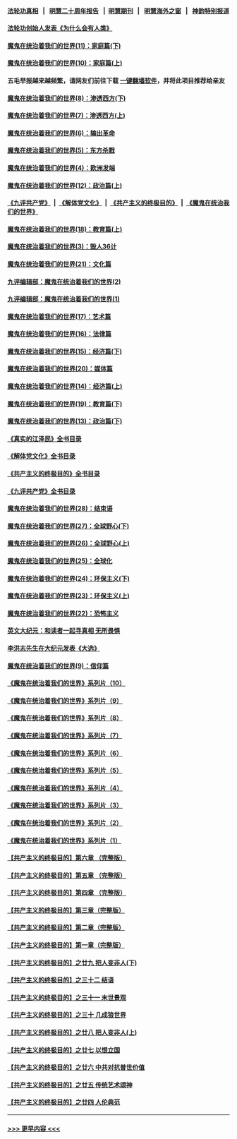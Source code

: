 #### [法轮功真相](https://github.com/gfw-breaker/truth/blob/master/README.md?t=0) &nbsp;&nbsp;|&nbsp;&nbsp; [明慧二十周年报告](https://github.com/gfw-breaker/mh-reports/blob/master/README.md?t=0) &nbsp;&nbsp;|&nbsp;&nbsp;[明慧期刊](https://github.com/gfw-breaker/mh-qikan) &nbsp;&nbsp;|&nbsp;&nbsp; [明慧海外之窗](https://github.com/gfw-breaker/mh-news/blob/master/README.md?t=0) &nbsp;&nbsp;|&nbsp;&nbsp; [神韵特别报道](https://github.com/gfw-breaker/mh-news/blob/master/shenyun.md?t=0)
#### [法轮功创始人发表《为什么会有人类》](../pages/nsc422/n13912117.md?t=01261243) 
#### [魔鬼在统治着我们的世界(11)：家庭篇(下)](../pages/nsc422/n10440961.md?t=01261243) 
#### [魔鬼在统治着我们的世界(10)：家庭篇(上)](../pages/nsc422/n10435448.md?t=01261243) 
#### 五毛举报越来越频繁，请网友们前往下载 [一键翻墙软件](https://github.com/gfw-breaker/ssr-accounts)，并将此项目推荐给亲友
#### [魔鬼在统治着我们的世界(8)：渗透西方(下)](../pages/nsc422/n10429603.md?t=01261243) 
#### [魔鬼在统治着我们的世界(7)：渗透西方(上)](../pages/nsc422/n10426013.md?t=01261243) 
#### [魔鬼在统治着我们的世界(6)：输出革命](../pages/nsc422/n10421536.md?t=01261243) 
#### [魔鬼在统治着我们的世界(5)：东方杀戮](../pages/nsc422/n10417707.md?t=01261243) 
#### [魔鬼在统治着我们的世界(4)：欧洲发端](../pages/nsc422/n10414890.md?t=01261243) 
#### [魔鬼在统治着我们的世界(12)：政治篇(上)](../pages/nsc422/n10444576.md?t=01261243) 
#### [《九评共产党》](https://github.com/begood0513/9ping.md/blob/master/README.md) &nbsp;|&nbsp; [《解体党文化》](../../../../jtdwh.md/blob/master/README.md)  &nbsp;|&nbsp; [《共产主义的终极目的》](../../../../gczydzjmd.md/blob/master/README.md) &nbsp;|&nbsp; [《魔鬼在统治我们的世界》](../../../../mgztzwmdsj.md/blob/master/README.md) 
#### [魔鬼在统治着我们的世界(18)：教育篇(上)](../pages/nsc422/n10526970.md?t=01261243) 
#### [魔鬼在统治着我们的世界(3)：毁人36计](../pages/nsc422/n10411583.md?t=01261243) 
#### [魔鬼在统治着我们的世界(21)：文化篇](../pages/nsc422/n10597706.md?t=01261243) 
#### [九评编辑部：魔鬼在统治着我们的世界(2)](../pages/nsc422/n10410036.md?t=01261243) 
#### [九评编辑部：魔鬼在统治着我们的世界(1)](../pages/nsc422/n10406825.md?t=01261243) 
#### [魔鬼在统治着我们的世界(17)：艺术篇](../pages/nsc422/n10499093.md?t=01261243) 
#### [魔鬼在统治着我们的世界(16)：法律篇](../pages/nsc422/n10485969.md?t=01261243) 
#### [魔鬼在统治着我们的世界(15)：经济篇(下)](../pages/nsc422/n10469975.md?t=01261243) 
#### [魔鬼在统治着我们的世界(20)：媒体篇](../pages/nsc422/n10586579.md?t=01261243) 
#### [魔鬼在统治着我们的世界(14)：经济篇(上)](../pages/nsc422/n10457370.md?t=01261243) 
#### [魔鬼在统治着我们的世界(19)：教育篇(下)](../pages/nsc422/n10564808.md?t=01261243) 
#### [魔鬼在统治着我们的世界(13)：政治篇(下)](../pages/nsc422/n10448270.md?t=01261243) 
#### [《真实的江泽民》全书目录](../pages/nsc422/n13721399.md?t=01261243) 
#### [《解体党文化》全书目录](../pages/nsc422/n13721157.md?t=01261243) 
#### [《共产主义的终极目的》全书目录](../pages/nsc422/n13721048.md?t=01261243) 
#### [《九评共产党》全书目录](../pages/nsc422/n13708085.md?t=01261243) 
#### [魔鬼在统治着我们的世界(28)：结束语](../pages/nsc422/n10936246.md?t=01261243) 
#### [魔鬼在统治着我们的世界(27)：全球野心(下)](../pages/nsc422/n10928319.md?t=01261243) 
#### [魔鬼在统治着我们的世界(26)：全球野心(上)](../pages/nsc422/n10900318.md?t=01261243) 
#### [魔鬼在统治着我们的世界(25)：全球化](../pages/nsc422/n10788205.md?t=01261243) 
#### [魔鬼在统治着我们的世界(24)：环保主义(下)](../pages/nsc422/n10695307.md?t=01261243) 
#### [魔鬼在统治着我们的世界(23)：环保主义(上)](../pages/nsc422/n10688613.md?t=01261243) 
#### [魔鬼在统治着我们的世界(22)：恐怖主义](../pages/nsc422/n10614727.md?t=01261243) 
#### [英文大纪元：和读者一起寻真相 无所畏惧](../pages/nsc422/n12542027.md?t=01261243) 
#### [李洪志先生在大纪元发表《大选》](../pages/nsc422/n12534746.md?t=01261243) 
#### [魔鬼在统治着我们的世界(9)：信仰篇](../pages/nsc422/n10432159.md?t=01261243) 
#### [《魔鬼在统治着我们的世界》系列片（10）](../pages/nsc422/n12292670.md?t=01261243) 
#### [《魔鬼在统治着我们的世界》系列片（9）](../pages/nsc422/n12290859.md?t=01261243) 
#### [《魔鬼在统治着我们的世界》系列片（8）](../pages/nsc422/n12287445.md?t=01261243) 
#### [《魔鬼在统治着我们的世界》系列片（7）](../pages/nsc422/n12283425.md?t=01261243) 
#### [《魔鬼在统治着我们的世界》系列片（6）](../pages/nsc422/n12282314.md?t=01261243) 
#### [《魔鬼在统治着我们的世界》系列片（5）](../pages/nsc422/n12281419.md?t=01261243) 
#### [《魔鬼在统治着我们的世界》系列片（4）](../pages/nsc422/n12274024.md?t=01261243) 
#### [《魔鬼在统治着我们的世界》系列片（3）](../pages/nsc422/n12271322.md?t=01261243) 
#### [《魔鬼在统治着我们的世界》系列片（2）](../pages/nsc422/n12269049.md?t=01261243) 
#### [《魔鬼在统治着我们的世界》系列片（1）](../pages/nsc422/n12267575.md?t=01261243) 
#### [【共产主义的终极目的】第六章 （完整版）](../pages/nsc422/n11428913.md?t=01261243) 
#### [【共产主义的终极目的】第五章 （完整版）](../pages/nsc422/n11428912.md?t=01261243) 
#### [【共产主义的终极目的】第四章 （完整版）](../pages/nsc422/n11428907.md?t=01261243) 
#### [【共产主义的终极目的】第三章（完整版）](../pages/nsc422/n11428848.md?t=01261243) 
#### [【共产主义的终极目的】第二章（完整版）](../pages/nsc422/n11428831.md?t=01261243) 
#### [【共产主义的终极目的】第一章（完整版）](../pages/nsc422/n11417651.md?t=01261243) 
#### [【共产主义的终极目的】之廿九 把人变非人(下)](../pages/nsc422/n11344140.md?t=01261243) 
#### [【共产主义的终极目的】之三十二 结语](../pages/nsc422/n11360535.md?t=01261243) 
#### [【共产主义的终极目的】之三十一 末世景观](../pages/nsc422/n11351129.md?t=01261243) 
#### [【共产主义的终极目的】之三十 几成狼世界](../pages/nsc422/n11348280.md?t=01261243) 
#### [【共产主义的终极目的】之廿八 把人变非人(上)](../pages/nsc422/n11340492.md?t=01261243) 
#### [【共产主义的终极目的】之廿七 以恨立国](../pages/nsc422/n11336944.md?t=01261243) 
#### [【共产主义的终极目的】之廿六 中共对抗普世价值](../pages/nsc422/n11324785.md?t=01261243) 
#### [【共产主义的终极目的】之廿五 传统艺术颂神](../pages/nsc422/n11296396.md?t=01261243) 
#### [【共产主义的终极目的】之廿四 人伦典范](../pages/nsc422/n11296397.md?t=01261243) 

----
#### [ >>> 更早内容 <<< ](../indexes/nsc422-earlier.md)
